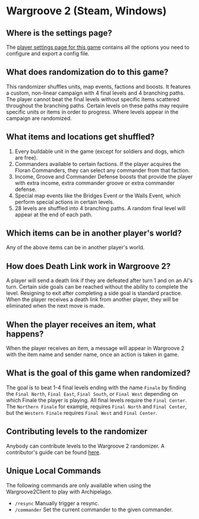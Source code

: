 # Wargroove 2 (Steam, Windows)

## Where is the settings page?

The [player settings page for this game](../player-options) contains all the options you need to configure and export a
config file.

## What does randomization do to this game?

This randomizer shuffles units, map events, factions and boosts. It features a custom, non-linear campaign with 4 
final levels and 4 branching paths. The player cannot beat the final levels without specific items scattered throughout 
the branching paths. Certain levels on these paths may require specific units or items in order to progress.
Where levels appear in the campaign are randomized.

## What items and locations get shuffled?

1. Every buildable unit in the game (except for soldiers and dogs, which are free).
2. Commanders available to certain factions. If the player acquires the Floran Commanders, they can select any commander
from that faction.
3. Income, Groove and Commander Defense boosts that provide the player with extra income, extra commander groove 
or extra commander defense.
4. Special map events like the Bridges Event or the Walls Event, which perform special actions in certain levels.
5. 28 levels are shuffled into 4 branching paths. A random final level will appear at the end of each path.

## Which items can be in another player's world?

Any of the above items can be in another player's world.

## How does Death Link work in Wargroove 2?

A player will send a death link if they are defeated after turn 1 and on an AI's turn.
Certain side goals can be reached without the ability to complete the level. Resigning to exit after completing a side
goal is standard practice. When the player receives a death link from another player, they will be eliminated when the 
next move is made.

## When the player receives an item, what happens?

When the player receives an item, a message will appear in Wargroove 2 with the item name and sender name, once an 
action is taken in game.

## What is the goal of this game when randomized?

The goal is to beat 1-4 final levels ending with the name `Finale` by finding the `Final North`, `Final East`, 
`Final South`, or `Final West` depending on which Finale the player is playing.
All final levels require the `Final Center`. The `Northern Finale` for example, requires `Final North` and 
`Final Center`, but the `Western Finale` requires `Final West` and `Final Center`.

## Contributing levels to the randomizer

Anybody can contribute levels to the Wargroove 2 randomizer.
A contributor's guide can be found 
[here](https://docs.google.com/documen/d/1ovGGTKYJsJcLH4kLZ2k2FQes82sQ96C35gF6j_akCf4/edit?usp=sharing).

## Unique Local Commands

The following commands are only available when using the Wargroove2Client to play with Archipelago.

- `/resync` Manually trigger a resync.
- `/commander` Set the current commander to the given commander.
